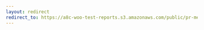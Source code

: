 ```yaml
---
layout: redirect
redirect_to: https://a8c-woo-test-reports.s3.amazonaws.com/public/pr-merge/44516/api/index.html
---
```

